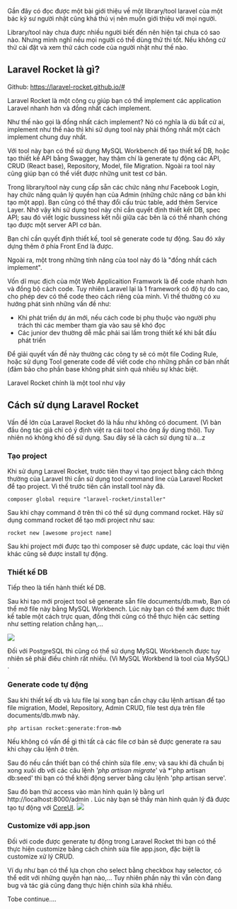 Gần đây có đọc được một bài giới thiệu về một library/tool laravel của một bác kỹ sư người nhật  cũng khá thú vị nên muốn giới thiệu với mọi người.

Library/tool này chưa được nhiều người biết đến nên hiện tại chưa có sao nào.
Nhưng mình nghĩ nếu mọi người có thể dùng thử thì tốt. Nếu không cứ thử cài đặt và xem thử cách code của người nhật như thế nào.

## Laravel Rocket là gì?
Github: https://laravel-rocket.github.io/#

Laravel Rocket là một công cụ giúp bạn có thể implement các application Laravel nhanh hơn và đồng nhất cách implement.

Như thế nào gọi là đồng nhất cách implement? Nó có nghĩa là dù bất cứ ai, implement như thế nào thì khi sử dụng tool này phải thống nhất một cách implement chung duy nhất.

Với tool này bạn có thể sử dụng MySQL Workbench để tạo thiết kế DB, hoặc tạo thiết kế API bằng Swagger, hay thậm chí là generate tự động các API, CRUD (React base), Repository, Model, file Migration. 
Ngoài ra tool này cũng giúp bạn có thể viết được những unit test cơ bản. 

Trong library/tool này cung cấp sẵn các chức năng như Facebook Login, hay chức năng quản lý quyền hạn của Admin (những chức năng cơ bản khi tạo một app). Bạn cũng có thể thay đổi cấu trúc table, add thêm Service Layer. Nhờ vậy khi sử dụng tool này chỉ cần quyết định thiết kết DB, spec API; sau đó viết logic bussiness kết nỗi giữa các bên là có thể nhanh chóng tạo được một server API cơ bản.

Bạn chỉ cần quyết định thiết kế, tool sẽ generate code tự động. Sau đó xây dựng thêm ở phía Front End là được.

Ngoài ra, một trong những tính năng của tool này đó là "đồng nhất cách implement".

Vốn dĩ mục địch của một Web Applicaition Framwork là để code nhanh hơn và đồng bộ cách code.
Tuy nhiên Laravel lại là 1 framework có độ tự do cao, cho phép dev có thể code theo cách riêng của mình.
Vì thế thường có xu hướng phát sinh những vấn đề như:
* Khi phát triển dự án mới, nếu cách code bị phụ thuộc vào người phụ trách thì các member tham gia vào sau sẽ khó đọc
* Các junior dev thường dễ mắc phải sai lầm trong thiết kế khi bắt đầu phát triển

Để giải quyết vấn đề này thường các công ty sẽ có một file Coding Rule, hoặc sử dụng Tool generate code để viết code cho những phần cơ bản nhất (đảm bảo cho phần base không phát sinh quá nhiều sự khác biệt.

Laravel Rocket chính là một tool như vậy


## Cách sử dụng Laravel Rocket
Vấn đề lớn của Laravel Rocket đó là hầu như không có document. (Vì bàn đầu ông tác giả chỉ có ý định việt ra cái tool cho ông ấy dùng thôi). 
Tuy nhiên nó không khó để sử dụng. Sau đây sẽ là cách sử dụng từ a...z

### Tạo project
Khi sử dụng Laravel Rocket, trước tiên thay vì tạo project bằng cách thông thường của Laravel thì cần sử dụng tool command line của Laravel Rocket để tạo project.
Vì thế trước tiên cần install tool này đã. 
```
composer global require "laravel-rocket/installer"
```

Sau khi chạy command ở trên thì có thể sử dụng command rocket. Hãy sử dụng command rocket để tạo mới project như sau:

```
rocket new [awesome project name]
```

Sau khi project mới được tạo thì composer sẽ được update, các loại thư viện khác cũng sẽ được install tự động. 

### Thiết kế DB

Tiếp theo là tiến hành thiết kế DB. 

Sau khi tạo mới project tool sẽ generate sẵn file documents/db.mwb, Bạn có thể mở file này bằng MySQL Workbench. 
Lúc này bạn có thể xem được thiết kế table một cách trực quan, đồng thời cũng có thể thực hiện các setting như setting relation chẳng hạn,...

![](https://images.viblo.asia/17faa0ec-3f61-4e35-88e0-0330658ffd0b.png)

Đối với PostgreSQL thì cũng có thể sử dụng MySQL Workbench được tuy nhiên sẽ phải điều chỉnh rất nhiều. (Vì MySQL Workbend là tool của MySQL) .

### Generate code tự động
Sau khi thiết kế db và lưu file lại xong bạn cần chạy câu lệnh artisan để tạo file migration, Model, Repository, Admin CRUD, file test dựa trên file documents/db.mwb này.
```
php artisan rocket:generate:from-mwb
```

Nếu không có vấn đề gì thì tất cả các file cơ bản sẽ được generate ra sau khi chạy câu lệnh ở trên.

Sau đó nếu cần thiết bạn có thể chỉnh sửa file .env; và sau khi đã chuẩn bị xong xuôi db với các câu lệnh *'php artisan migrate*' và *'php artisan db:seed'  thì bạn có thể khởi động server bằng câu lệnh 'php artisan serve'.

Sau đó bạn thử access vào màn hình quản lý bằng url http://localhost:8000/admin . Lúc này bạn sẽ thấy màn hình quản lý đã được tạo tự động với [CoreUI](https://coreui.io/). 
![](https://images.viblo.asia/3dcfe92a-9193-4423-8332-8c96901e9a44.png)


### Customize với app.json
Đối với code được generate tự động trong Laravel Rocket thì bạn có thể thực hiện customize bằng cách chỉnh sửa file app.json, đặc biệt là customize xử lý CRUD. 

Ví dụ như bạn có thể lựa chọn cho select bằng checkbox hay selector, có thể edit với những quyền hạn nào,...
Tuy nhiên phần này thì vẫn còn đang bug và tác giả cũng đang thực hiện chỉnh sửa khá nhiều. 


Tobe continue....